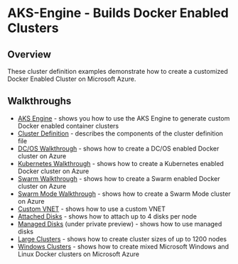 # AKS-Engine - Builds Docker Enabled Clusters

## Overview

These cluster definition examples demonstrate how to create a customized Docker Enabled Cluster on Microsoft Azure.

## Walkthroughs

* [AKS Engine](../docs/aksengine.md) - shows you how to use the AKS Engine to generate custom Docker enabled container clusters
* [Cluster Definition](../docs/clusterdefinition.md) - describes the components of the cluster definition file
* [DC/OS Walkthrough](../docs/dcos.md) - shows how to create a DC/OS enabled Docker cluster on Azure
* [Kubernetes Walkthrough](../docs/kubernetes.md) - shows how to create a Kubernetes enabled Docker cluster on Azure
* [Swarm Walkthrough](../docs/swarm.md) - shows how to create a Swarm enabled Docker cluster on Azure
* [Swarm Mode Walkthrough](../docs/swarmmode.md) - shows how to create a Swarm Mode cluster on Azure
* [Custom VNET](vnet) - shows how to use a custom VNET
* [Attached Disks](disks-storageaccount) - shows how to attach up to 4 disks per node
* [Managed Disks](disks-managed) (under private preview) - shows how to use managed disks
* [Large Clusters](largeclusters) - shows how to create cluster sizes of up to 1200 nodes
* [Windows Clusters](windows) - shows how to create mixed Microsoft Windows and Linux Docker clusters on Microsoft Azure
